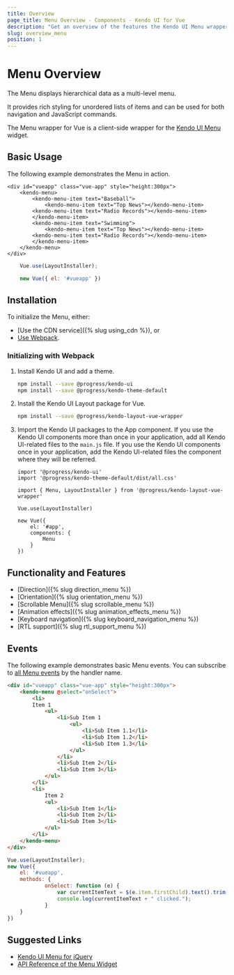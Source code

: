 ```yaml
---
title: Overview
page_title: Menu Overview - Components - Kendo UI for Vue
description: "Get an overview of the features the Kendo UI Menu wrapper for Vue delivers and use the component in Vue projects."
slug: overview_menu
position: 1
---
```


# Menu Overview

The Menu displays hierarchical data as a multi-level menu.

It provides rich styling for unordered lists of items and can be used for both navigation and JavaScript commands.

The Menu wrapper for Vue is a client-side wrapper for the [Kendo UI Menu](https://demos.telerik.com/kendo-ui/menu/index) widget.

## Basic Usage

The following example demonstrates the Menu in action.

```html-preview
<div id="vueapp" class="vue-app" style="height:300px">
    <kendo-menu>
        <kendo-menu-item text="Baseball">
            <kendo-menu-item text="Top News"></kendo-menu-item>
        <kendo-menu-item text="Radio Records"></kendo-menu-item>
        </kendo-menu-item>
        <kendo-menu-item text="Swimming">
            <kendo-menu-item text="Top News"></kendo-menu-item>
        <kendo-menu-item text="Radio Records"></kendo-menu-item>
        </kendo-menu-item>
    </kendo-menu>
</div>
```
```js
    Vue.use(LayoutInstaller);

    new Vue({ el: '#vueapp' })
```

## Installation

To initialize the Menu, either:

* [Use the CDN service]({% slug using_cdn %}), or
* [Use Webpack](#toc-initializing-with-webpack).

### Initializing with Webpack

1. Install Kendo UI and add a theme.

    ```sh
    npm install --save @progress/kendo-ui
    npm install --save @progress/kendo-theme-default
    ```

1. Install the Kendo UI Layout package for Vue.

    ```sh
    npm install --save @progress/kendo-layout-vue-wrapper
    ```

1. Import the Kendo UI packages to the App component. If you use the Kendo UI components more than once in your application, add all Kendo UI-related files to the `main.js` file. If you use the Kendo UI components once in your application, add the Kendo UI-related files the component where they will be referred.

    ```js-no-run
    import '@progress/kendo-ui'
    import '@progress/kendo-theme-default/dist/all.css'

    import { Menu, LayoutInstaller } from '@progress/kendo-layout-vue-wrapper'

    Vue.use(LayoutInstaller)

    new Vue({
        el: '#app',
        components: {
            Menu
        }
    })
    ```

## Functionality and Features

* [Direction]({% slug direction_menu %})
* [Orientation]({% slug orientation_menu %})
* [Scrollable Menu]({% slug scrollable_menu %})
* [Animation effects]({% slug animation_effects_menu %})
* [Keyboard navigation]({% slug keyboard_navigation_menu %})
* [RTL support]({% slug rtl_support_menu %})

## Events

The following example demonstrates basic Menu events. You can subscribe to [all Menu events](https://docs.telerik.com/kendo-ui/api/javascript/ui/menu#events) by the handler name.

```html
<div id="vueapp" class="vue-app" style="height:300px">
    <kendo-menu @select="onSelect">
        <li>
        Item 1
            <ul>
                <li>Sub Item 1
                    <ul>
                        <li>Sub Item 1.1</li>
                        <li>Sub Item 1.2</li>
                        <li>Sub Item 1.3</li>
                    </ul>
                </li>
                <li>Sub Item 2</li>
                <li>Sub Item 3</li>
            </ul>
        </li>
        <li>
            Item 2
            <ul>
                <li>Sub Item 1</li>
                <li>Sub Item 2</li>
                <li>Sub Item 3</li>
            </ul>
        </li>
    </kendo-menu>
</div>
```
```js
Vue.use(LayoutInstaller);
new Vue({
    el: '#vueapp',
    methods: {
            onSelect: function (e) {
                var currentItemText = $(e.item.firstChild).text().trim();
                console.log(currentItemText + " clicked.");
            }
    }
})
```

## Suggested Links

* [Kendo UI Menu for jQuery](https://docs.telerik.com/kendo-ui/controls/navigation/menu/overview)
* [API Reference of the Menu Widget](https://docs.telerik.com/kendo-ui/api/javascript/ui/menu)
